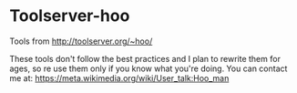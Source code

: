 Toolserver-hoo
==============

Tools from http://toolserver.org/~hoo/

These tools don't follow the best practices and I plan
to rewrite them for ages, so re use them only if you
know what you're doing.
You can contact me at:
https://meta.wikimedia.org/wiki/User_talk:Hoo_man

